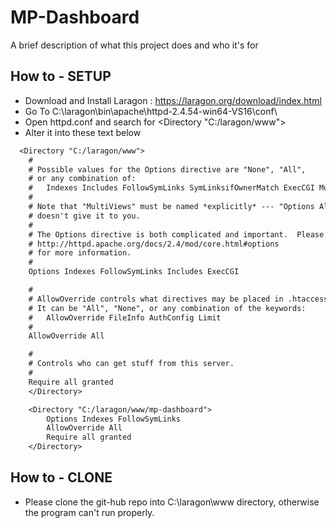 # MP-Dashboard

A brief description of what this project does and who it's for


## How to - SETUP

* Download and Install Laragon : https://laragon.org/download/index.html
* Go To C:\laragon\bin\apache\httpd-2.4.54-win64-VS16\conf\
* Open httpd.conf and search for <Directory "C:/laragon/www">
* Alter it into these text below

```txt
  <Directory "C:/laragon/www">
    #
    # Possible values for the Options directive are "None", "All",
    # or any combination of:
    #   Indexes Includes FollowSymLinks SymLinksifOwnerMatch ExecCGI MultiViews
    #
    # Note that "MultiViews" must be named *explicitly* --- "Options All"
    # doesn't give it to you.
    #
    # The Options directive is both complicated and important.  Please see
    # http://httpd.apache.org/docs/2.4/mod/core.html#options
    # for more information.
    #
    Options Indexes FollowSymLinks Includes ExecCGI

    #
    # AllowOverride controls what directives may be placed in .htaccess files.
    # It can be "All", "None", or any combination of the keywords:
    #   AllowOverride FileInfo AuthConfig Limit
    #
    AllowOverride All

    #
    # Controls who can get stuff from this server.
    #
    Require all granted
    </Directory>

    <Directory "C:/laragon/www/mp-dashboard">
        Options Indexes FollowSymLinks
        AllowOverride All
        Require all granted
    </Directory>
```
## How to - CLONE
* Please clone the git-hub repo into C:\laragon\www directory, otherwise the program can't run properly.